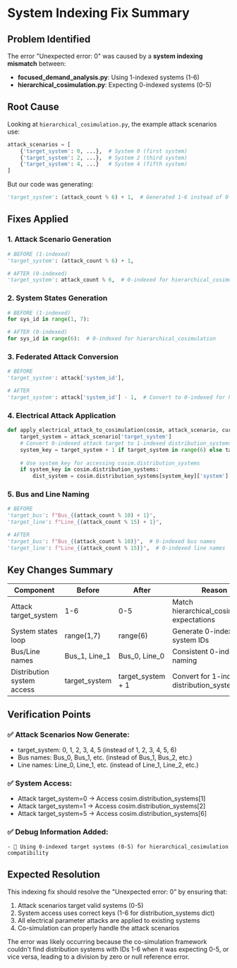 # System Indexing Fix Summary

## Problem Identified
The error "Unexpected error: 0" was caused by a **system indexing mismatch** between:
- **focused_demand_analysis.py**: Using 1-indexed systems (1-6)
- **hierarchical_cosimulation.py**: Expecting 0-indexed systems (0-5)

## Root Cause
Looking at `hierarchical_cosimulation.py`, the example attack scenarios use:
```python
attack_scenarios = [
    {'target_system': 0, ...},  # System 0 (first system)
    {'target_system': 2, ...},  # System 2 (third system)  
    {'target_system': 4, ...}   # System 4 (fifth system)
]
```

But our code was generating:
```python
'target_system': (attack_count % 6) + 1,  # Generated 1-6 instead of 0-5
```

## Fixes Applied

### 1. **Attack Scenario Generation**
```python
# BEFORE (1-indexed)
'target_system': (attack_count % 6) + 1,

# AFTER (0-indexed)  
'target_system': attack_count % 6,  # 0-indexed for hierarchical_cosimulation
```

### 2. **System States Generation**
```python
# BEFORE (1-indexed)
for sys_id in range(1, 7):

# AFTER (0-indexed)
for sys_id in range(6):  # 0-indexed for hierarchical_cosimulation
```

### 3. **Federated Attack Conversion**
```python
# BEFORE
'target_system': attack['system_id'],

# AFTER
'target_system': attack['system_id'] - 1,  # Convert to 0-indexed for hierarchical_cosimulation
```

### 4. **Electrical Attack Application**
```python
def apply_electrical_attack_to_cosimulation(cosim, attack_scenario, current_time):
    target_system = attack_scenario['target_system']
    # Convert 0-indexed attack target to 1-indexed distribution_systems key
    system_key = target_system + 1 if target_system in range(6) else target_system
    
    # Use system_key for accessing cosim.distribution_systems
    if system_key in cosim.distribution_systems:
        dist_system = cosim.distribution_systems[system_key]['system']
```

### 5. **Bus and Line Naming**
```python
# BEFORE
'target_bus': f"Bus_{(attack_count % 10) + 1}",
'target_line': f"Line_{(attack_count % 15) + 1}",

# AFTER  
'target_bus': f"Bus_{(attack_count % 10)}",  # 0-indexed bus names
'target_line': f"Line_{(attack_count % 15)}",  # 0-indexed line names
```

## Key Changes Summary

| Component | Before | After | Reason |
|-----------|--------|--------|---------|
| Attack target_system | 1-6 | 0-5 | Match hierarchical_cosimulation expectations |
| System states loop | range(1,7) | range(6) | Generate 0-indexed system IDs |
| Bus/Line names | Bus_1, Line_1 | Bus_0, Line_0 | Consistent 0-indexed naming |
| Distribution system access | target_system | target_system + 1 | Convert for 1-indexed distribution_systems dict |

## Verification Points

### ✅ **Attack Scenarios Now Generate:**
- target_system: 0, 1, 2, 3, 4, 5 (instead of 1, 2, 3, 4, 5, 6)
- Bus names: Bus_0, Bus_1, etc. (instead of Bus_1, Bus_2, etc.)
- Line names: Line_0, Line_1, etc. (instead of Line_1, Line_2, etc.)

### ✅ **System Access:**
- Attack target_system=0 → Access cosim.distribution_systems[1]
- Attack target_system=1 → Access cosim.distribution_systems[2]
- Attack target_system=5 → Access cosim.distribution_systems[6]

### ✅ **Debug Information Added:**
```
- 🔧 Using 0-indexed target systems (0-5) for hierarchical_cosimulation compatibility
```

## Expected Resolution
This indexing fix should resolve the "Unexpected error: 0" by ensuring that:
1. Attack scenarios target valid systems (0-5)
2. System access uses correct keys (1-6 for distribution_systems dict)
3. All electrical parameter attacks are applied to existing systems
4. Co-simulation can properly handle the attack scenarios

The error was likely occurring because the co-simulation framework couldn't find distribution systems with IDs 1-6 when it was expecting 0-5, or vice versa, leading to a division by zero or null reference error.
